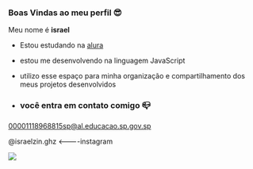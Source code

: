 
### Boas Vindas ao meu perfil 😎

Meu nome é **israel**

- Estou estudando na [alura](https://www.alura.com.br)
- estou me desenvolvendo na linguagem JavaScript
- utilizo esse espaço para minha organização e compartilhamento dos meus projetos desenvolvidos

- ### você entra em contato comigo 📪
00001118968815sp@al.educacao.sp.gov.sp

@israelzin.ghz <----instagram

![](https://media.tenor.com/u8jwYAiT_DgAAAAM/boom-bomb.gif)
